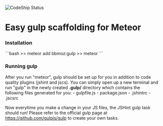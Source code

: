 ![CodeShip Status](https://codeship.com/projects/215bc240-b61d-0132-ac42-4286e2c721fd/status?branch=master)

<h1><b>Easy gulp scaffolding for Meteor</b></h1>

<h3>Installation</h3>
```bash
>> meteor add bbmoz:gulp
>> meteor
```

<h3>Running gulp</h3>
After you run "meteor", gulp should be set up for you in addition to code quality plugins (jshint and jscs). You can simply open up a new terminal and run "gulp" in the newly created <b>.gulp/</b> directory which contains the following files generated for you:
- gulpfile.js
- package.json
- .jshintrc
- .jscsrc

Now everytime you make a change in your JS files, the JSHint gulp task should run! Please refer to the official gulp page at https://github.com/gulpjs/gulp to create your own tasks.
